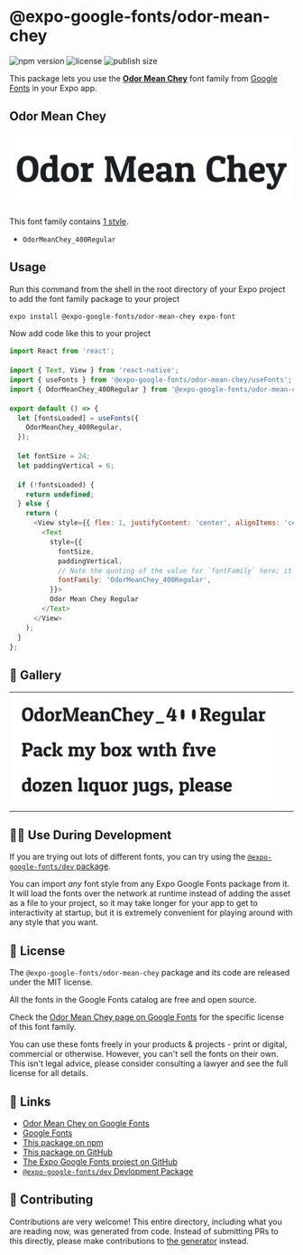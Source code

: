 # @expo-google-fonts/odor-mean-chey

![npm version](https://flat.badgen.net/npm/v/@expo-google-fonts/odor-mean-chey)
![license](https://flat.badgen.net/github/license/expo/google-fonts)
![publish size](https://flat.badgen.net/packagephobia/install/@expo-google-fonts/odor-mean-chey)

This package lets you use the [**Odor Mean Chey**](https://fonts.google.com/specimen/Odor+Mean+Chey) font family from [Google Fonts](https://fonts.google.com/) in your Expo app.

## Odor Mean Chey

![Odor Mean Chey](./font-family.png)

This font family contains [1 style](#-gallery).

- `OdorMeanChey_400Regular`

## Usage

Run this command from the shell in the root directory of your Expo project to add the font family package to your project
```sh
expo install @expo-google-fonts/odor-mean-chey expo-font
```

Now add code like this to your project
```js
import React from 'react';

import { Text, View } from 'react-native';
import { useFonts } from '@expo-google-fonts/odor-mean-chey/useFonts';
import { OdorMeanChey_400Regular } from '@expo-google-fonts/odor-mean-chey/400Regular';

export default () => {
  let [fontsLoaded] = useFonts({
    OdorMeanChey_400Regular,
  });

  let fontSize = 24;
  let paddingVertical = 6;

  if (!fontsLoaded) {
    return undefined;
  } else {
    return (
      <View style={{ flex: 1, justifyContent: 'center', alignItems: 'center' }}>
        <Text
          style={{
            fontSize,
            paddingVertical,
            // Note the quoting of the value for `fontFamily` here; it expects a string!
            fontFamily: 'OdorMeanChey_400Regular',
          }}>
          Odor Mean Chey Regular
        </Text>
      </View>
    );
  }
};

```

## 🔡 Gallery


||||
|-|-|-|
|![OdorMeanChey_400Regular](.//400Regular/OdorMeanChey_400Regular.ttf.png)||||


## 👩‍💻 Use During Development

If you are trying out lots of different fonts, you can try using the [`@expo-google-fonts/dev` package](https://github.com/freeboub/google-fonts/tree/master/font-packages/dev#readme).

You can import *any* font style from any Expo Google Fonts package from it. It will load the fonts
over the network at runtime instead of adding the asset as a file to your project, so it may take longer
for your app to get to interactivity at startup, but it is extremely convenient
for playing around with any style that you want.

## 📖 License

The `@expo-google-fonts/odor-mean-chey` package and its code are released under the MIT license.

All the fonts in the Google Fonts catalog are free and open source.

Check the [Odor Mean Chey page on Google Fonts](https://fonts.google.com/specimen/Odor+Mean+Chey) for the specific license of this font family.

You can use these fonts freely in your products & projects - print or digital, commercial or otherwise. However, you can't sell the fonts on their own. This isn't legal advice, please consider consulting a lawyer and see the full license for all details.

## 🔗 Links

- [Odor Mean Chey on Google Fonts](https://fonts.google.com/specimen/Odor+Mean+Chey)
- [Google Fonts](https://fonts.google.com/)
- [This package on npm](https://www.npmjs.com/package/@expo-google-fonts/odor-mean-chey)
- [This package on GitHub](https://github.com/freeboub/google-fonts/tree/master/font-packages/odor-mean-chey)
- [The Expo Google Fonts project on GitHub](https://github.com/freeboub/google-fonts)
- [`@expo-google-fonts/dev` Devlopment Package](https://github.com/freeboub/google-fonts/tree/master/font-packages/dev)

## 🤝 Contributing

Contributions are very welcome! This entire directory, including what you are reading now, was generated from code. Instead of submitting PRs to this directly, please make contributions to [the generator](https://github.com/freeboub/google-fonts/tree/master/packages/generator) instead.
